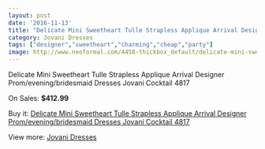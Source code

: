 ```yaml
---
layout: post
date: '2016-11-13'
title: "Delicate Mini Sweetheart Tulle Strapless Applique Arrival Designer Prom/evening/bridesmaid Dresses Jovani Cocktail 4817"
category: Jovani Dresses
tags: ["designer","sweetheart","charming","cheap","party"]
image: http://www.neoformal.com/4458-thickbox_default/delicate-mini-sweetheart-tulle-strapless-applique-arrival-designer-prom-evening-bridesmaid-dresses-jovani-cocktail-4817.jpg
---
```

Delicate Mini Sweetheart Tulle Strapless Applique Arrival Designer Prom/evening/bridesmaid Dresses Jovani Cocktail 4817

On Sales: **$412.99**
<a href="https://www.neoformal.com/en/jovani-dresses/1665-delicate-mini-sweetheart-tulle-strapless-applique-arrival-designer-prom-evening-bridesmaid-dresses-jovani-cocktail-4817.html"><amp-img layout="responsive" width="600" height="600" src="//www.neoformal.com/4458-thickbox_default/delicate-mini-sweetheart-tulle-strapless-applique-arrival-designer-prom-evening-bridesmaid-dresses-jovani-cocktail-4817.jpg" alt="Delicate Mini Sweetheart Tulle Strapless Applique Arrival Designer Prom/evening/bridesmaid Dresses Jovani Cocktail 4817 0" /></a>
<a href="https://www.neoformal.com/en/jovani-dresses/1665-delicate-mini-sweetheart-tulle-strapless-applique-arrival-designer-prom-evening-bridesmaid-dresses-jovani-cocktail-4817.html"><amp-img layout="responsive" width="600" height="600" src="//www.neoformal.com/4459-thickbox_default/delicate-mini-sweetheart-tulle-strapless-applique-arrival-designer-prom-evening-bridesmaid-dresses-jovani-cocktail-4817.jpg" alt="Delicate Mini Sweetheart Tulle Strapless Applique Arrival Designer Prom/evening/bridesmaid Dresses Jovani Cocktail 4817 1" /></a>

Buy it: [Delicate Mini Sweetheart Tulle Strapless Applique Arrival Designer Prom/evening/bridesmaid Dresses Jovani Cocktail 4817](https://www.neoformal.com/en/jovani-dresses/1665-delicate-mini-sweetheart-tulle-strapless-applique-arrival-designer-prom-evening-bridesmaid-dresses-jovani-cocktail-4817.html "Delicate Mini Sweetheart Tulle Strapless Applique Arrival Designer Prom/evening/bridesmaid Dresses Jovani Cocktail 4817")

View more: [Jovani Dresses](https://www.neoformal.com/en/15-jovani-dresses "Jovani Dresses")